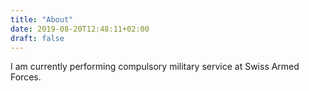 ```yaml
---
title: "About"
date: 2019-08-20T12:48:11+02:00
draft: false
---
```


I am currently performing compulsory military service at Swiss Armed Forces.
